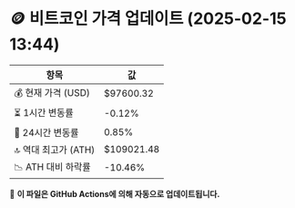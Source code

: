 # 🪙 비트코인 가격 업데이트 (2025-02-15 13:44)

| 항목                | 값 |
|--------------------|----------------|
| 💰 현재 가격 (USD) | $97600.32 |
| ⏳ 1시간 변동률    | -0.12% |
| 📆 24시간 변동률   | 0.85% |
| 🔝 역대 최고가 (ATH) | $109021.48 |
| 📉 ATH 대비 하락률 | -10.46% |

🔄 **이 파일은 GitHub Actions에 의해 자동으로 업데이트됩니다.**
